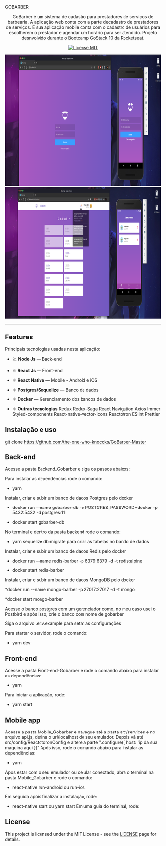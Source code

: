 GOBARBER
</h1>

<p align="center">GoBarber é um sistema de cadastro para prestadores de serviços de barbearia. A aplicação web conta com a parte decadastro de prestadores de serviços. E sua aplicação mobile conta com o cadastro de usuários para escolherem o prestador e agendar um horário para ser atendido. Projeto desnvolvido durante o Bootcamp GoStack 10 da Rocketseat.</p>

<p align="center">
  <a href="https://opensource.org/licenses/MIT">
    <img src="https://img.shields.io/badge/License-MIT-blue.svg" alt="License MIT">
  </a>
</p>

[//]: # (Add your gifs/images here:)
<div>
  <img src="Prev/Gobarber01.png" alt="prev1" height="425">
  <img src="Prev/Gobarber02.png" alt="prev2" height="425">
</div>

<hr />

## Features
[//]: # (Add the features of your project here:)
Principais tecnologias usadas nesta aplicação:

- 💹 **Node Js** — Back-end
- ⚛️ **React Js** — Front-end
- ⚛️ **React Native** — Mobile - Android e iOS
- ⚛️ **Postgres/Sequelize** — Banco de dados
- ⚛️ **Docker** — Gerenciamento dos bancos de dados

- ⚛️ **Outras tecnologias**
Redux
Redux-Saga
React Navigation
Axios
Immer
Styled-components
React-native-vector-icons
Reactotron
ESlint
Prettier


## Instalação e uso

git clone https://github.com/the-one-who-knoccks/GoBarber-Master

## Back-end
Acesse a pasta Backend_Gobarber e siga os passos abaixos:

Para instalar as dependências rode o comando:
* yarn

Instalar, criar e subir um banco de dados Postgres pelo docker

* docker run --name gobarber-db -e POSTGRES_PASSWORD=docker -p 5432:5432 -d postgres:11

* docker start gobarber-db

No terminal e dentro da pasta backend rode o comando:
* yarn sequelize db:migrate para criar as tabelas no bando de dados

Instalar, criar e subir um banco de dados Redis pelo docker

* docker run --name redis-barber -p 6379:6379 -d -t redis:alpine

* docker start redis-barber

Instalar, criar e subir um banco de dados MongoDB pelo docker

*docker run --name mongo-barber -p 27017:27017 -d -t mongo

*docker start mongo-barber

Acesse o banco postgres com um gerenciador como, no meu caso usei o Postbird e após isso,  crie o banco com nome de gobarber

Siga o arquivo .env.example para setar as configurações

Para startar o servidor, rode o comando:
* yarn dev

## Front-end
Acesse a pasta Front-end-Gobarber e rode o comando abaixo para instalar as dependências:
* yarn

Para iniciar a aplicação, rode:
* yarn start

## Mobile app
Acesse a pasta Mobile_Gobarber e navegue até a pasta src/services e no arquivo api.js, defina o url/localhost do seu emulador. Depois vá até src/config/ReactotoronConfig e altere a parte ".configure({ host: 'ip da sua maquina aqui })" Após isso, rode o comando abaixo para instalar as dependências:
* yarn

Apos estar com o seu  emulador ou celular conectado, abra o terminal na pasta Mobile_Gobarber e rode o comando:
* react-native run-android ou run-ios

Em seguida apóis finalizar a instalação, rode: 
* react-native start ou yarn start
Em uma guia do terminal, rode:



## License

This project is licensed under the MIT License - see the [LICENSE](https://opensource.org/licenses/MIT) page for details.


